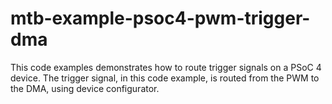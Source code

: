 # mtb-example-psoc4-pwm-trigger-dma
This code examples demonstrates how to route trigger signals on a PSoC 4 device. The trigger signal, in this code example, is routed from the PWM to the DMA, using device configurator.
